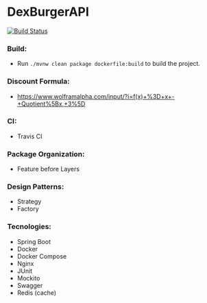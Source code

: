 # DexBurgerAPI

[![Build Status](https://travis-ci.org/gustavotemple/DexBurgerAPI.svg?branch=master)](https://travis-ci.org/gustavotemple/DexBurgerAPI)

### Build:
+ Run `./mvnw clean package dockerfile:build` to build the project.

### Discount Formula:
+ https://www.wolframalpha.com/input/?i=f(x)+%3D+x+-+Quotient%5Bx,+3%5D

### CI:
+ Travis CI

### Package Organization:
+ Feature before Layers

### Design Patterns:
+ Strategy
+ Factory

### Tecnologies:
+ Spring Boot
+ Docker
+ Docker Compose
+ Nginx
+ JUnit
+ Mockito
+ Swagger
+ Redis (cache)
